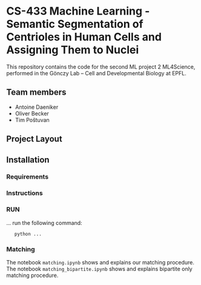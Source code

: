 # CS-433 Machine Learning - Semantic Segmentation of Centrioles in Human Cells and Assigning Them to Nuclei
This repository contains the code for the second ML project 2 ML4Science, performed in the Gönczy Lab – Cell and Developmental Biology at EPFL.

## Team members
* Antoine Daeniker
* Oliver Becker
* Tim Poštuvan

## Project Layout


## Installation

### Requirements


### Instructions




### RUN
... run the following command:
        
       python ...
       
### Matching
The notebook `matching.ipynb` shows and explains our matching procedure. 
The notebook `matching_bipartite.ipynb` shows and explains bipartite only matching procedure. 

